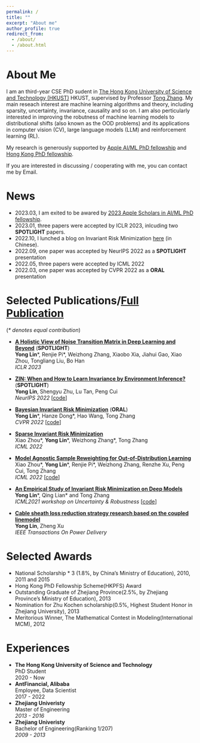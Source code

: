 ```yaml
---
permalink: /
title: ""
excerpt: "About me"
author_profile: true
redirect_from: 
  - /about/
  - /about.html
---
```


# About Me

I am an third-year CSE PhD sudent in [The Hong Kong University of Science and Technology (HKUST)](https://hkust.edu.hk) HKUST, supervised by Professor [Tong Zhang](http://tongzhang-ml.org/). My main reseach interest are machine learning algorithms and theory, including sparsity, uncertainty, invariance, causality and so on. I am also perticularly interested in improving the robutness of machine learning models to distributional shifts (also known as the OOD problems) and its applications in computer vision (CV), large language models (LLM) and reinforcement learning (RL).   

My research is generously supported by [Apple AI/ML PhD fellowship](https://machinelearning.apple.com/updates/apple-scholars-aiml-2023) and [Hong Kong PhD fellowship](https://cerg1.ugc.edu.hk/hkpfs/index.html).

If you are interested in discussing / cooperating with me, you can contact me by Email. 

# News
* 2023.03, I am exited to be awared by [2023 Apple Scholars in AI/ML PhD fellowship](https://machinelearning.apple.com/updates/apple-scholars-aiml-2023).
* 2023.01, three papers were accepted by ICLR 2023, inlcuding two **SPOTLIGHT** papers.
* 2022.10, I lunched a blog on Invariant Risk Minimization [here](https://zhuanlan.zhihu.com/p/567666715) (in Chinese).
* 2022.09, one paper was accepted by NeurIPS 2022 as a **SPOTLIGHT** presentation
* 2022.05, three papers were accepted by ICML 2022
* 2022.03, one paper was accepted by CVPR 2022 as a **ORAL** presentation

# Selected Publications/[Full Publication](https://linyongver.github.io/yonglin.github.io/publications/)
(*\* denotes equal contribution*)

- [**A Holistic View of Noise Transition Matrix in Deep Learning and Beyond**](https://openreview.net/forum?id=aFzaXRImWE) (**SPOTLIGHT**)
  <br /> **Yong Lin**\*, Renjie Pi\*, Weizhong Zhang, Xiaobo Xia, Jiahui Gao, Xiao Zhou, Tongliang Liu, Bo Han
  <br /> *ICLR 2023*
  
- [**ZIN: When and How to Learn Invariance by Environment Inference?**](https://openreview.net/forum?id=pUPFRSxfACD) (**SPOTLIGHT**)
  <br /> **Yong Lin**, Shengyu Zhu, Lu Tan, Peng Cui
  <br /> *NeurIPS 2022*  [[code](https://github.com/linyongver/ZIN_official)]
- [**Bayesian Invariant Risk Minimization**](https://openaccess.thecvf.com/content/CVPR2022/papers/Lin_Bayesian_Invariant_Risk_Minimization_CVPR_2022_paper.pdf) (**ORAL**)
  <br /> **Yong Lin**\*, Hanze Dong\*, Hao Wang, Tong Zhang
  <br /> *CVPR 2022* [[code](https://github.com/linyongver/Bayesian-Invariant-Risk-Minmization)]
- [**Sparse Invariant Risk Minimization**](https://proceedings.mlr.press/v162/zhou22e/zhou22e.pdf)
  <br /> Xiao Zhou\*, **Yong Lin**\*, Weizhong Zhang\*, Tong Zhang
  <br /> *ICML 2022*
- [**Model Agnostic Sample Reweighting for Out-of-Distribution Learning**](https://proceedings.mlr.press/v162/zhou22d/zhou22d.pdf)
  <br /> Xiao Zhou\*, **Yong Lin**\*, Renjie Pi\*, Weizhong Zhang, Renzhe Xu, Peng Cui, Tong Zhang
  <br /> *ICML 2022*  [[code](https://github.com/x-zho14/MAPLE)]

- [**An Empirical Study of Invariant Risk Minimization on Deep Models**](http://www.gatsby.ucl.ac.uk/~balaji/udl2021/accepted-papers/UDL2021-paper-044.pdf)
  <br /> **Yong Lin**\*, Qing Lian\* and Tong Zhang
  <br /> *ICML2021 workshop on Uncertainty & Robustness* [[code](https://github.com/IRMBed/IRMBed)]
- [**Cable sheath loss reduction strategy research based on the coupled linemodel**](https://ieeexplore.ieee.org/stamp/stamp.jsp?arnumber=7063235)
  <br /> **Yong Lin**, Zheng Xu
  <br /> *IEEE Transactions On Power Delivery*




# Selected Awards
- National Scholarship  * 3 (1.8%, by China’s Ministry of Education), 2010, 2011 and 2015
- Hong Kong PhD Fellowship Scheme(HKPFS) Award
- Outstanding Graduate of Zhejiang Province(2.5%, by Zhejiang Province’s Ministry of Education), 2013
- Nomination for Zhu Kochen scholarship(0.5%, Highest Student Honor in Zhejiang University), 2013
- Meritorious Winner, The Mathematical Contest in Modeling(International MCM), 2012

# Experiences
- **The Hong Kong University of Science and Technology**
  <br />PhD Student
  <br />2020 - Now
- **AntFinancial, Alibaba**
  <br />Employee, Data Scientist
  <br />2017 - 2022
- **Zhejiang Univeristy**
  <br />Master of Engineering
  <br />*2013 - 2016*
- **Zhejiang Univeristy**
  <br />Bachelor of Engineering(Ranking 1/207)
  <br />*2009 - 2013*

